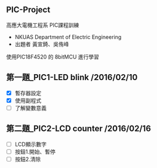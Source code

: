 ## PIC-Project

高應大電機工程系 PIC課程訓練
- NKUAS Department of Electric Engineering
- 出題者 黃宣錡、吳侑峰

使用PIC18F4520 的 8bitMCU 進行學習

## 第一題_PIC1-LED blink                    /2016/02/10
  - [x] 暫存器設定
  - [x] 使用副程式
  - [ ] 了解變數意義
 
## 第二題_PIC2-LCD counter                  /2016/02/16
  - [ ] LCD顯示數字
  - [ ] 按鈕1.開始、暫停
  - [ ] 按鈕2.清除
